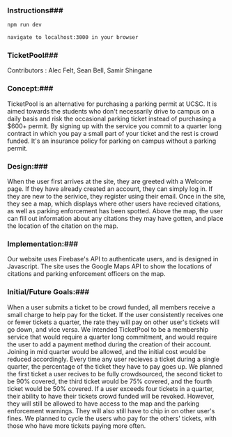 ### Instructions###
```bash
npm run dev
```
```bash
navigate to localhost:3000 in your browser
```

### TicketPool###
Contributors : Alec Felt, Sean Bell, Samir Shingane

### Concept:###

TicketPool is an alternative for purchasing a parking permit at UCSC. It is aimed towards the students who don't necessarily drive to campus on a 
daily basis and risk the occasional parking ticket instead of purchasing a $600+ permit. By signing up with the service you commit to a quarter 
long contract in which you pay a small part of your ticket and the rest is crowd funded. It's an insurance policy for parking on campus without a 
parking permit.

### Design:###

When the user first arrives at the site, they are greeted with a Welcome page. If they have already created an account, they can simply log in. If
they are new to the serivice, they register using their email. Once in the site, they see a map, which displays where other users have recieved 
citations, as well as parking enforcement has been spotted. Above the map, the user can fill out information about any citations they may have 
gotten, and place the location of the citation on the map. 

### Implementation:###

Our website uses Firebase's API to authenticate users, and is designed in Javascript. The site uses the Google Maps API to show the locations of 
citations and parking enforcement officers on the map. 

### Initial/Future Goals:###

When a user submits a ticket to be crowd funded, all members receive a small charge to help pay for the ticket. If the user consistently receives 
one or fewer tickets a quarter, the rate they will pay on other user's tickets will go down, and vice versa. We intended TicketPool to be a
membership service that would require a quarter long commitment, and would require the user to add a payment method during the creation of their 
account. Joining in mid quarter would be allowed, and the initial cost would be reduced accordingly. Every time any user recieves a ticket during a 
single quarter, the percentage of the ticket they have to pay goes up. We planned the first ticket a user recives to be fully crowdsourced, the 
second ticket to be 90% covered, the third ticket would be 75% covered, and the fourth ticket would be 50% covered. If a user exceeds four tickets 
in a quarter, their ability to have their tickets crowd funded will be revoked. However, they will still be allowed to have access to the map and 
the parking enforcement warnings. They will also still have to chip in on other user's fines. We planned to cycle the users who pay for the others' 
tickets, with those who have more tickets paying more often. 

